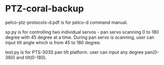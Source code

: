 # PTZ-coral-backup

pelco-ptz-protocols-d.pdf is for pelco-d command manual. 

sp.py is for controlling two individual servos - pan servo scanning 0 to 180 degree with 45 degree at a time. During pan servo is scanning, user can input tilt angle which is from 45 to 180 degree. 

test.py is for PTS-303S pan tilt platform. user can input any degree pan(0-360) and tilt(0-180). 